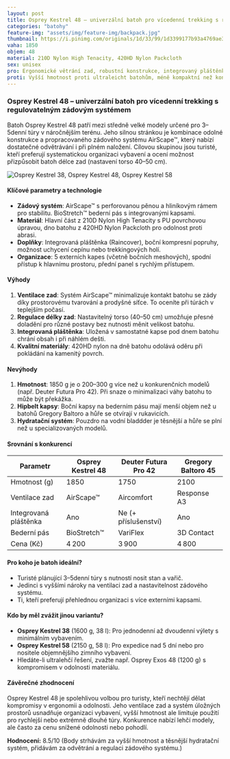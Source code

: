 ```yaml
---
layout: post
title: Osprey Kestrel 48 – univerzální batoh pro vícedenní trekking s regulovatelným zádovým systémem
categories: "batohy"
feature-img: "assets/img/feature-img/backpack.jpg"
thumbnail: https://i.pinimg.com/originals/1d/33/99/1d3399177b93a4769ae3ee53b8e3f6de.jpg
vaha: 1850
objem: 48
material: 210D Nylon High Tenacity, 420HD Nylon Packcloth
sex: unisex
pro: Ergonomické větrání zad, robustní konstrukce, integrovaný pláštěnka, variabilní organizace
proti: Vyšší hmotnost proti ultraleicht batohům, méně kompaktní než konkurence v podobné cenové kategorii
---
```


### Osprey Kestrel 48 – univerzální batoh pro vícedenní trekking s regulovatelným zádovým systémem

Batoh Osprey Kestrel 48 patří mezi středně velké modely určené pro 3–5denní túry v náročnějším terénu. Jeho silnou stránkou je kombinace odolné konstrukce a propracovaného zádového systému AirScape™, který nabízí dostatečné odvětrávání i při plném naložení. Cílovou skupinou jsou turisté, kteří preferují systematickou organizaci vybavení a ocení možnost přizpůsobit batoh délce zad (nastavení torso 40–50 cm).

![Osprey Kestrel 38, Osprey Kestrel 48, Osprey Kestrel 58](https://res.cloudinary.com/dvwv5cne3/image/fetch/w_auto,h_450,c_fill,g_auto,f_auto,q_auto/https://i.pinimg.com/originals/1d/33/99/1d3399177b93a4769ae3ee53b8e3f6de.jpg)

#### Klíčové parametry a technologie
- **Zádový systém**: AirScape™ s perforovanou pěnou a hliníkovým rámem pro stabilitu. BioStretch™ bederní pás s integrovanými kapsami.
- **Materiál**: Hlavní část z 210D Nylon High Tenacity s PU povrchovou úpravou, dno batohu z 420HD Nylon Packcloth pro odolnost proti abrasi.
- **Doplňky**: Integrovaná pláštěnka (Raincover), boční kompresní popruhy, možnost uchycení cepínu nebo trekkingových holí.
- **Organizace**: 5 externích kapes (včetně bočních meshových), spodní přístup k hlavnímu prostoru, přední panel s rychlým přístupem.

#### Výhody
1. **Ventilace zad**: Systém AirScape™ minimalizuje kontakt batohu se zády díky prostorovému tvarování a prodyšné síťce. To oceníte při túrách v teplejším počasí.
2. **Regulace délky zad**: Nastavitelný torso (40–50 cm) umožňuje přesné doladění pro různé postavy bez nutnosti měnit velikost batohu.
3. **Integrovaná pláštěnka**: Uložená v samostatné kapse pod dnem batohu chrání obsah i při náhlém dešti.
4. **Kvalitní materiály**: 420HD nylon na dně batohu odolává oděru při pokládání na kamenitý povrch.

#### Nevýhody
1. **Hmotnost**: 1850 g je o 200–300 g více než u konkurenčních modelů (např. Deuter Futura Pro 42). Při snaze o minimalizaci váhy batohu to může být překážka.
2. **Hipbelt kapsy**: Boční kapsy na bederním pásu mají menší objem než u batohů Gregory Baltoro a hůře se otvírají v rukavicích.
3. **Hydratační systém**: Pouzdro na vodní bladdder je těsnější a hůře se plní než u specializovaných modelů.

#### Srovnání s konkurencí
| Parametr          | Osprey Kestrel 48 | Deuter Futura Pro 42 | Gregory Baltoro 45 |
|-------------------|-------------------|----------------------|--------------------|
| Hmotnost (g)      | 1850              | 1750                 | 2100               |
| Ventilace zad     | AirScape™         | Aircomfort           | Response A3       |
| Integrovaná pláštěnka | Ano             | Ne (\+ příslušenství) | Ano               |
| Bederní pás       | BioStretch™       | VariFlex             | 3D Contact        |
| Cena (Kč)         | 4 200             | 3 900                | 4 800             |

#### Pro koho je batoh ideální?
- Turisté plánující 3–5denní túry s nutností nosit stan a vařič.
- Jedinci s vyššími nároky na ventilaci zad a nastavitelnost zádového systému.
- Ti, kteří preferují přehlednou organizaci s více externími kapsami.

#### Kdo by měl zvážit jinou variantu?
- **Osprey Kestrel 38** (1600 g, 38 l): Pro jednodenní až dvoudenní výlety s minimálním vybavením.
- **Osprey Kestrel 58** (2150 g, 58 l): Pro expedice nad 5 dní nebo pro nositele objemnějšího zimního vybavení.
- Hledáte-li ultralehčí řešení, zvažte např. Osprey Exos 48 (1200 g) s kompromisem v odolnosti materiálu.

#### Závěrečné zhodnocení
Osprey Kestrel 48 je spolehlivou volbou pro turisty, kteří nechtějí dělat kompromisy v ergonomii a odolnosti. Jeho ventilace zad a systém úložných prostorů usnadňuje organizaci vybavení, vyšší hmotnost ale limituje použití pro rychlejší nebo extrémně dlouhé túry. Konkurence nabízí lehčí modely, ale často za cenu snížené odolnosti nebo pohodlí.

**Hodnocení:** 8.5/10 (Body strhávám za vyšší hmotnost a těsnější hydratační systém, přidávám za odvětrání a regulaci zádového systému.)